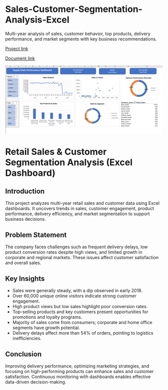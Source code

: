 # Sales-Customer-Segmentation-Analysis-Excel
Multi-year analysis of sales, customer behavior, top products, delivery performance, and market segments with key business recommendations.

[Project link](https://docs.google.com/spreadsheets/d/1YONtNy_k6uR8spWi2eHDGK4jgzKKwvcA/edit?usp=sharing&ouid=110561493789800648225&rtpof=true&sd=true)

[Document link](https://docs.google.com/document/d/1SBu_hUscHLNzd_gVO0lrupuVVBE0pc1UFX6mpqemQmk/edit?usp=sharing)

![Image Alt](https://github.com/mounika2906/Sales-Customer-Segmentation-Analysis-Excel-/blob/af82fa95779bf73663c2deea8a48dc269d53d869/excel%20dashboard.png)


# Retail Sales & Customer Segmentation Analysis (Excel Dashboard)

## Introduction
This project analyzes multi-year retail sales and customer data using Excel dashboards. It uncovers trends in sales, customer engagement, product performance, delivery efficiency, and market segmentation to support business decisions.

## Problem Statement
The company faces challenges such as frequent delivery delays, low product conversion rates despite high views, and limited growth in corporate and regional markets. These issues affect customer satisfaction and overall sales.

## Key Insights
- Sales were generally steady, with a dip observed in early 2018.  
- Over 60,000 unique online visitors indicate strong customer engagement.  
- High product views but low sales highlight poor conversion rates.  
- Top-selling products and key customers present opportunities for promotions and loyalty programs.  
- Majority of sales come from consumers; corporate and home office segments have growth potential.  
- Delivery delays affect more than 54% of orders, pointing to logistics inefficiencies.

## Conclusion
Improving delivery performance, optimizing marketing strategies, and focusing on high-performing products can enhance sales and customer satisfaction. Continuous monitoring with dashboards enables effective data-driven decision-making.



